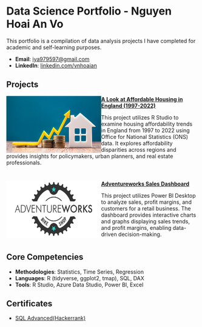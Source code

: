 # Data Science Portfolio - Nguyen Hoai An Vo
This portfolio is a compilation of data analysis projects I have completed for academic and self-learning purposes.

- **Email**: [iya979597@gmail.com](iya979597@gmail.com)
- **LinkedIn**: [linkedin.com/vnhoaian](https://www.linkedin.com/in/vnhoaian/)

## Projects

<img align="left" width="250" height="150" src="assets/img/Housing affordability.jpg"> **[A Look at Affordable Housing in England (1997-2022)](https://github.com/anvo-2001/an.github.io/blob/main/Housing-Affordability-Analysis)**

This project utilizes R Studio to examine housing affordability trends in England from 1997 to 2022 using Office for National Statistics (ONS) data. It explores affordability disparities across regions and provides insights for policymakers, urban planners, and real estate professionals.  

#

<img align="left" width="250" height="150" src="assets/img/AdventureWorks_Logo.png"> **[Adventureworks Sales Dashboard](https://github.com/anvo-2001/an.github.io/tree/main/Adventureworks)**

This project utilizes Power BI Desktop to analyze sales, profit margins, and customers for a retail business. The dashboard provides interactive charts and graphs displaying sales trends, and profit margins, enabling data-driven decision-making.

#

## Core Competencies

- **Methodologies**: Statistics, Time Series, Regression
- **Languages**: R (tidyverse, ggplot2, tmap), SQL, DAX <!-- Python (Pandas, Numpy, Scikit-Learn, Scipy, Keras, Matplotlib), -->  
- **Tools**: R Studio, Azure Data Studio, Power BI, Excel
  
## Certificates
- [SQL Advanced(Hackerrank)](https://www.hackerrank.com/certificates/4b6347a58d65)
